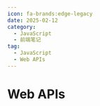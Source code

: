 ```yaml
---
icon: fa-brands:edge-legacy
date: 2025-02-12
category:
  - JavaScript
  - 前端笔记
tag:
  - JavaScript
  - Web APIs
---
```


# Web APIs